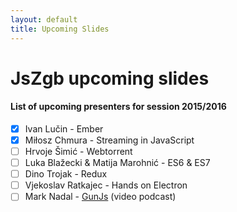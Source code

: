 ```yaml
---
layout: default
title: Upcoming Slides
---
```


# JsZgb upcoming slides
#### List of upcoming presenters for session 2015/2016

* [X] Ivan Lučin - Ember
* [X] Miłosz Chmura  - Streaming in JavaScript
* [ ] Hrvoje Šimić - Webtorrent
* [ ] Luka Blažecki & Matija Marohnić - ES6 & ES7
* [ ] Dino Trojak - Redux
* [ ] Vjekoslav Ratkajec - Hands on Electron
* [ ] Mark Nadal - [GunJs](http://gun.js.org/#step1) (video podcast)
